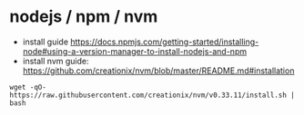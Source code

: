 # nodejs / npm / nvm
- install guide https://docs.npmjs.com/getting-started/installing-node#using-a-version-manager-to-install-nodejs-and-npm
- install nvm guide: https://github.com/creationix/nvm/blob/master/README.md#installation
```
wget -qO- https://raw.githubusercontent.com/creationix/nvm/v0.33.11/install.sh | bash
```
